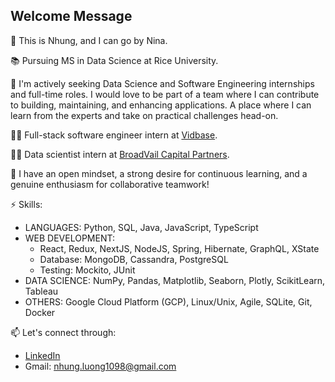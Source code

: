 ## Welcome Message 

👋 This is Nhung, and I can go by Nina.

📚 Pursuing MS in Data Science at Rice University. 

👀 I'm actively seeking Data Science and Software Engineering internships and full-time roles. I would love to be part of a team where I can contribute to building, maintaining, and enhancing applications. A place where I can learn from the experts and take on practical challenges head-on.

👩‍💻 Full-stack software engineer intern at [Vidbase](https://www.linkedin.com/company/vidbase/). 

👩‍💻 Data scientist intern at [BroadVail Capital Partners](https://www.linkedin.com/company/broadvail-capital-partners-llc/).

🌱 I have an open mindset, a strong desire for continuous learning, and a genuine enthusiasm for collaborative teamwork!

⚡ Skills:
 
* LANGUAGES: Python, SQL, Java, JavaScript, TypeScript
* WEB DEVELOPMENT:
  - React, Redux, NextJS, NodeJS, Spring, Hibernate, GraphQL, XState
  - Database: MongoDB, Cassandra, PostgreSQL
  - Testing: Mockito, JUnit
* DATA SCIENCE: NumPy, Pandas, Matplotlib, Seaborn, Plotly, ScikitLearn, Tableau
* OTHERS: Google Cloud Platform (GCP), Linux/Unix, Agile, SQLite, Git, Docker

📫 Let's connect through:
* [LinkedIn](https://www.linkedin.com/in/nhungluong/)
* Gmail: nhung.luong1098@gmail.com
<!--
**nhungL/nhungL** is a ✨ _special_ ✨ repository because its `README.md` (this file) appears on your GitHub profile.

Here are some ideas to get you started:

- 🔭 I’m currently working on ...
- 🌱 I’m currently learning ...
- 👯 I’m looking to collaborate on ...
- 🤔 I’m looking for help with ...
- 💬 Ask me about ...
- 📫 How to reach me: ...
- ⚡ Fun fact: ...
-->
